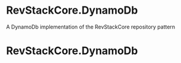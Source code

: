 # RevStackCore.DynamoDb


A DynamoDb implementation of the RevStackCore repository pattern

# RevStackCore.DynamoDb












